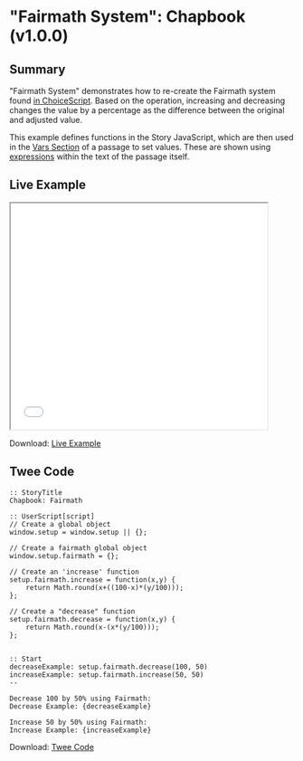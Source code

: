 # "Fairmath System": Chapbook (v1.0.0)

## Summary

"Fairmath System" demonstrates how to re-create the Fairmath system found [in ChoiceScript](http://choicescriptdev.wikia.com/wiki/Arithmetic_operators#Fairmath). Based on the operation, increasing and decreasing changes the value by a percentage as the difference between the original and adjusted value.

This example defines functions in the Story JavaScript, which are then used in the [Vars Section](https://klembot.github.io/chapbook/guide/state/the-vars-section.html) of a passage to set values. These are shown using [expressions](https://klembot.github.io/chapbook/guide/state/displaying-variables.html) within the text of the passage itself.

## Live Example

<section>
<iframe src="chapbook_fairmath_example.html" height=400 width=90%></iframe>

Download: <a href="chapbook_fairmath_example.html" target="_blank">Live Example</a>
</section>

## Twee Code

```
:: StoryTitle
Chapbook: Fairmath

:: UserScript[script]
// Create a global object
window.setup = window.setup || {};

// Create a fairmath global object
window.setup.fairmath = {};

// Create an 'increase' function
setup.fairmath.increase = function(x,y) {
    return Math.round(x+((100-x)*(y/100)));
};

// Create a "decrease" function
setup.fairmath.decrease = function(x,y) {
    return Math.round(x-(x*(y/100)));
};


:: Start
decreaseExample: setup.fairmath.decrease(100, 50)
increaseExample: setup.fairmath.increase(50, 50)
--

Decrease 100 by 50% using Fairmath:
Decrease Example: {decreaseExample}

Increase 50 by 50% using Fairmath:
Increase Example: {increaseExample}

```

Download: <a href="chapbook_fairmath_twee.txt" target="_blank">Twee Code</a>

